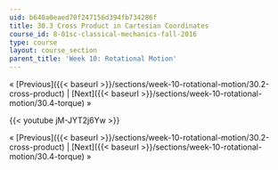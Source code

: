 ```yaml
---
uid: b640a0eaed70f247156d394fb734286f
title: 30.3 Cross Product in Cartesian Coordinates
course_id: 8-01sc-classical-mechanics-fall-2016
type: course
layout: course_section
parent_title: 'Week 10: Rotational Motion'
---
```


« [Previous]({{< baseurl >}}/sections/week-10-rotational-motion/30.2-cross-product) | [Next]({{< baseurl >}}/sections/week-10-rotational-motion/30.4-torque) »

{{< youtube jM-JYT2j6Yw >}}

« [Previous]({{< baseurl >}}/sections/week-10-rotational-motion/30.2-cross-product) | [Next]({{< baseurl >}}/sections/week-10-rotational-motion/30.4-torque) »